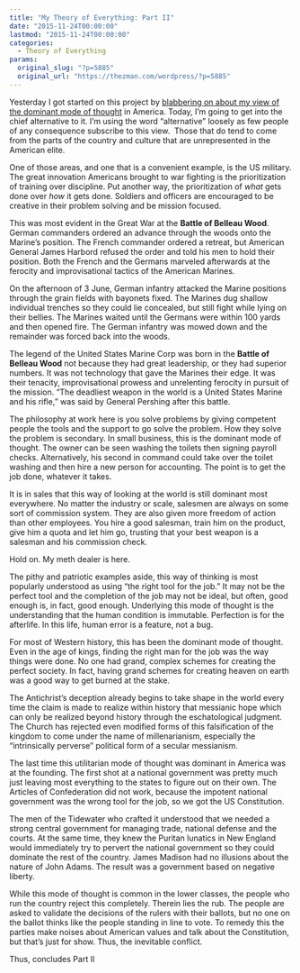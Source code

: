 ```yaml
---
title: "My Theory of Everything: Part II"
date: "2015-11-24T00:00:00"
lastmod: "2015-11-24T00:00:00"
categories:
  - Theory of Everything
params:
  original_slug: "?p=5885"
  original_url: "https://thezman.com/wordpress/?p=5885"
---
```


Yesterday I got started on this project by [blabbering on about my view
of the dominant mode of thought](http://thezman.com/wordpress/?p=5666)
in America. Today, I’m going to get into the chief alternative to it.
I’m using the word “alternative” loosely as few people of any
consequence subscribe to this view.  Those that do tend to come from the
parts of the country and culture that are unrepresented in the American
elite.

One of those areas, and one that is a convenient example, is the US
military. The great innovation Americans brought to war fighting is the
prioritization of training over discipline. Put another way, the
prioritization of *what* gets done over *how* it gets done. Soldiers and
officers are encouraged to be creative in their problem solving and be
mission focused.

This was most evident in the Great War at the **Battle of Belleau
Wood**. German commanders ordered an advance through the woods onto the
Marine’s position. The French commander ordered a retreat, but American
General James Harbord refused the order and told his men to hold their
position. Both the French and the Germans marveled afterwards at the
ferocity and improvisational tactics of the American Marines.

On the afternoon of 3 June, German infantry attacked the Marine
positions through the grain fields with bayonets fixed. The Marines dug
shallow individual trenches so they could lie concealed, but still fight
while lying on their bellies. The Marines waited until the Germans were
within 100 yards and then opened fire. The German infantry was mowed
down and the remainder was forced back into the woods.

The legend of the United States Marine Corp was born in the **Battle of
Belleau Wood** not because they had great leadership, or they had
superior numbers. It was not technology that gave the Marines their
edge. It was their tenacity, improvisational prowess and unrelenting
ferocity in pursuit of the mission. “The deadliest weapon in the world
is a United States Marine and his rifle,” was said by General Pershing
after this battle.

The philosophy at work here is you solve problems by giving competent
people the tools and the support to go solve the problem. How they solve
the problem is secondary. In small business, this is the dominant mode
of thought. The owner can be seen washing the toilets then signing
payroll checks. Alternatively, his second in command could take over the
toilet washing and then hire a new person for accounting. The point is
to get the job done, whatever it takes.

It is in sales that this way of looking at the world is still dominant
most everywhere. No matter the industry or scale, salesmen are always on
some sort of commission system. They are also given more freedom of
action than other employees. You hire a good salesman, train him on the
product, give him a quota and let him go, trusting that your best weapon
is a salesman and his commission check.

Hold on. My meth dealer is here.

The pithy and patriotic examples aside, this way of thinking is most
popularly understood as using “the right tool for the job.” It may not
be the perfect tool and the completion of the job may not be ideal, but
often, good enough is, in fact, good enough. Underlying this mode of
thought is the understanding that the human condition is immutable.
Perfection is for the afterlife. In this life, human error is a feature,
not a bug.

For most of Western history, this has been the dominant mode of thought.
Even in the age of kings, finding the right man for the job was the way
things were done. No one had grand, complex schemes for creating the
perfect society. In fact, having grand schemes for creating heaven on
earth was a good way to get burned at the stake.

The Antichrist’s deception already begins to take shape in the world
every time the claim is made to realize within history that messianic
hope which can only be realized beyond history through the
eschatological judgment. The Church has rejected even modified forms of
this falsification of the kingdom to come under the name of
millenarianism, especially the “intrinsically perverse” political form
of a secular messianism.

The last time this utilitarian mode of thought was dominant in America
was at the founding. The first shot at a national government was pretty
much just leaving most everything to the states to figure out on their
own. The Articles of Confederation did not work, because the impotent
national government was the wrong tool for the job, so we got the US
Constitution.

The men of the Tidewater who crafted it understood that we needed a
strong central government for managing trade, national defense and the
courts. At the same time, they knew the Puritan lunatics in New England
would immediately try to pervert the national government so they could
dominate the rest of the country. James Madison had no illusions about
the nature of John Adams. The result was a government based on negative
liberty.

While this mode of thought is common in the lower classes, the people
who run the country reject this completely. Therein lies the rub. The
people are asked to validate the decisions of the rulers with their
ballots, but no one on the ballot thinks like the people standing in
line to vote. To remedy this the parties make noises about American
values and talk about the Constitution, but that’s just for show. Thus,
the inevitable conflict.

Thus, concludes Part II
